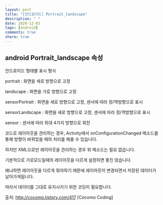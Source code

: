 ```yaml
---
layout: post
title: "[안드로이드] Portrait_landscape"
description: " "
date: 2020-12-03
tags: [android]
comments: true
share: true
---
```


## android Portrait_landscape 속성


안드로이드 형태별 표시 형식

portrait : 화면을 세로 방향으로 고정

landscape : 화면을 가로 방향으로 고정

sensorPortrait : 화면을 세로 방향으로 고정, 센서에 따라 정/역방향으로 표시

sensorLandscape : 화면을 세로 방향으로 고정, 센서에 따라 정/역방향으로 표시

sensor : 센서에 따라 최대 4가지 방향으로 회전

코드로 레이아웃을 관리하는 경우, Activity에서 onConfigurationChanged 메소드를 통해 방향이 바뀌었을 때의 처리를 해줄 수 있습니다.

하지만 XML으로만 레이아웃을 관리하는 경우 위 메소드는 필요 없습니다.

기본적으로 가로모드일때의 레이아웃을 다르게 설정하면 좋진 않습니다.

왜냐하면 레이아웃을 다르게 줘야하기 때문에 레이아웃이 변경되면서 저장된 데이터가 날아가게됩니다.

따라서 데이터를 그대로 유지시키기 위한 코딩이 필요합니다.



출처: http://cocomo.tistory.com/417 [Cocomo Coding]